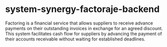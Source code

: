 # system-synergy-factoraje-backend
Factoring is a financial service that allows suppliers to receive advance payments on their outstanding invoices in exchange for an agreed discount. This system facilitates cash flow for suppliers by advancing the payment of their accounts receivable without waiting for established deadlines.
